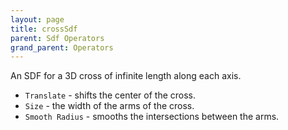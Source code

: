 ```yaml
---
layout: page
title: crossSdf
parent: Sdf Operators
grand_parent: Operators
---
```


An SDF for a 3D cross of infinite length along each axis.

* `Translate` - shifts the center of the cross.
* `Size` - the width of the arms of the cross.
* `Smooth Radius` - smooths the intersections between the arms.
